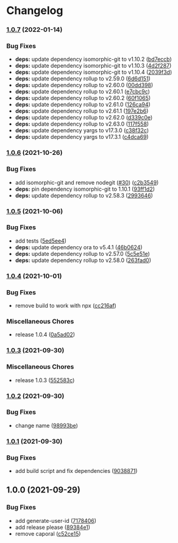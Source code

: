 # Changelog

### [1.0.7](https://www.github.com/donkeyclip/cli/compare/v1.0.6...v1.0.7) (2022-01-14)


### Bug Fixes

* **deps:** update dependency isomorphic-git to v1.10.2 ([bd7eccb](https://www.github.com/donkeyclip/cli/commit/bd7eccbbbc5b7242f7153bf6d4b2d4633a22d009))
* **deps:** update dependency isomorphic-git to v1.10.3 ([4d2f287](https://www.github.com/donkeyclip/cli/commit/4d2f2873a491b4701cfc7c91e9dea0996d6d3e41))
* **deps:** update dependency isomorphic-git to v1.10.4 ([2039f3d](https://www.github.com/donkeyclip/cli/commit/2039f3ded4bc8d3ec5052d6a44d42ecc7d7d2bfa))
* **deps:** update dependency rollup to v2.59.0 ([6d6d151](https://www.github.com/donkeyclip/cli/commit/6d6d151347074a9884b3b362913677a09d5482d5))
* **deps:** update dependency rollup to v2.60.0 ([00dd398](https://www.github.com/donkeyclip/cli/commit/00dd39860f86505862cac646916fec5d4ff1295e))
* **deps:** update dependency rollup to v2.60.1 ([e7cbc9c](https://www.github.com/donkeyclip/cli/commit/e7cbc9c89384dcb11c74cb5f90c344732fe78eeb))
* **deps:** update dependency rollup to v2.60.2 ([60f1065](https://www.github.com/donkeyclip/cli/commit/60f10651d06fd73cf52fcef8b727bd97024ee6e5))
* **deps:** update dependency rollup to v2.61.0 ([126ca94](https://www.github.com/donkeyclip/cli/commit/126ca94dfb803717685ca2ba478e4120384987b3))
* **deps:** update dependency rollup to v2.61.1 ([197e2b6](https://www.github.com/donkeyclip/cli/commit/197e2b63d8e308e8e2163eaf438dc1e219223eef))
* **deps:** update dependency rollup to v2.62.0 ([d339c0e](https://www.github.com/donkeyclip/cli/commit/d339c0e477806bd9b34de9b0f61ae3b23be1f29d))
* **deps:** update dependency rollup to v2.63.0 ([117f558](https://www.github.com/donkeyclip/cli/commit/117f558de4a2f766fcdaac893ebc40ed57caa4cf))
* **deps:** update dependency yargs to v17.3.0 ([c38f32c](https://www.github.com/donkeyclip/cli/commit/c38f32c4ba75ee71990a68f06243413fe53f09a1))
* **deps:** update dependency yargs to v17.3.1 ([c4dca69](https://www.github.com/donkeyclip/cli/commit/c4dca6961a6bf8b59cd0696d897ad0f576923d4e))

### [1.0.6](https://www.github.com/donkeyclip/cli/compare/v1.0.5...v1.0.6) (2021-10-26)


### Bug Fixes

* add isomorphic-git and remove nodegit ([#30](https://www.github.com/donkeyclip/cli/issues/30)) ([c2b3549](https://www.github.com/donkeyclip/cli/commit/c2b3549b35b288951ec0d6526565faa1f8acda1d))
* **deps:** pin dependency isomorphic-git to 1.10.1 ([93ff1d2](https://www.github.com/donkeyclip/cli/commit/93ff1d2db42c26f22ae153fe354a451faa321019))
* **deps:** update dependency rollup to v2.58.3 ([2993646](https://www.github.com/donkeyclip/cli/commit/29936461c3ac2f87b8a95073670ce7a75e49a6f2))

### [1.0.5](https://www.github.com/donkeyclip/cli/compare/v1.0.4...v1.0.5) (2021-10-06)


### Bug Fixes

* add tests ([5ed5ee4](https://www.github.com/donkeyclip/cli/commit/5ed5ee40a32b6c7fee7a6c4202982b2ad43e6998))
* **deps:** update dependency ora to v5.4.1 ([46b0624](https://www.github.com/donkeyclip/cli/commit/46b0624ea071fbf96b95f7747dec01bda89bb0a5))
* **deps:** update dependency rollup to v2.57.0 ([5c5e51e](https://www.github.com/donkeyclip/cli/commit/5c5e51ea042260663ece19801172e60b945a6c42))
* **deps:** update dependency rollup to v2.58.0 ([263fad0](https://www.github.com/donkeyclip/cli/commit/263fad04f0b1cac40e31cf55250574b11595299b))

### [1.0.4](https://www.github.com/donkeyclip/cli/compare/v1.0.3...v1.0.4) (2021-10-01)


### Bug Fixes

* remove build to work with npx ([cc216af](https://www.github.com/donkeyclip/cli/commit/cc216af187b4ac95e062460c00264dbbfbb52169))


### Miscellaneous Chores

* release 1.0.4 ([0a5ad02](https://www.github.com/donkeyclip/cli/commit/0a5ad027efa9485217d6cc4f0c50b5ee991e6122))

### [1.0.3](https://www.github.com/donkeyclip/cli/compare/v1.0.2...v1.0.3) (2021-09-30)


### Miscellaneous Chores

* release 1.0.3 ([552583c](https://www.github.com/donkeyclip/cli/commit/552583c7efb02320f1d19e85d0277205020fd823))

### [1.0.2](https://www.github.com/donkeyclip/cli/compare/v1.0.1...v1.0.2) (2021-09-30)


### Bug Fixes

* change name ([98993be](https://www.github.com/donkeyclip/cli/commit/98993bed8ed1638b95cf9fdd69cff423d808db51))

### [1.0.1](https://www.github.com/donkeyclip/motorcortex-cli/compare/v1.0.0...v1.0.1) (2021-09-30)


### Bug Fixes

* add build script and fix dependencies ([9038871](https://www.github.com/donkeyclip/motorcortex-cli/commit/9038871756d4daa5242c1879a302f681dde7b631))

## 1.0.0 (2021-09-29)


### Bug Fixes

* add generate-user-id ([7178406](https://www.github.com/donkeyclip/motorcortex-cli/commit/7178406625c5545c44bc655f8c33cdbc436582c3))
* add release please ([89384e1](https://www.github.com/donkeyclip/motorcortex-cli/commit/89384e13e3b259b35505d736763c09123608f09a))
* remove caporal ([c52ce15](https://www.github.com/donkeyclip/motorcortex-cli/commit/c52ce159464d792708868474b28ce28c50076804))
